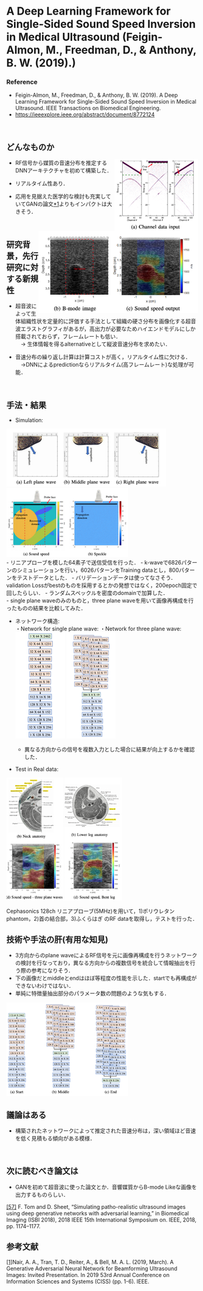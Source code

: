 # A Deep Learning Framework for Single-Sided Sound Speed Inversion in Medical Ultrasound (Feigin-Almon, M., Freedman, D., & Anthony, B. W. (2019).)
### Reference
- Feigin-Almon, M., Freedman, D., & Anthony, B. W. (2019).
A Deep Learning Framework for Single-Sided Sound Speed Inversion in Medical Ultrasound. IEEE Transactions on Biomedical Engineering.
- https://ieeexplore.ieee.org/abstract/document/8772124

<br />

## どんなものか
<img src="https://github.com/Kotatsun/papers/blob/image/RF_from_three.png" width="220" style="float:right"> <img src="https://github.com/Kotatsun/papers/blob/image/ground_result.png" width="420" style="float:right">

- RF信号から媒質の音速分布を推定するDNNアーキテクチャを初めて構築した． 

- リアルタイム性あり．

- 応用を見据えた医学的な検討も充実していてGANの論文[*1](https://ieeexplore.ieee.org/document/8692835)よりもインパクトは大きそう．
<br />

## 研究背景，先行研究に対する新規性
- 超音波によって生体組織性状を定量的に評価する手法として組織の硬さ分布を画像化する超音波エラストグラフィがあるが，高出力が必要なためハイエンドモデルにしか搭載されておらず，フレームレートも低い．  
	　→ 生体情報を得るalternativeとして縦波音速分布を求めたい．


- 音速分布の繰り返し計算は計算コストが高く，リアルタイム性に欠ける．  
	　→DNNによるpredictionならリアルタイム(高フレームレート)な処理が可能．
<br />

## 手法・結果
- Simulation:

<img src="https://github.com/Kotatsun/papers/blob/image/plane_wave.png" width="420"> <img src="https://github.com/Kotatsun/papers/blob/image/medium_condition.png" width="320">  
	- リニアプローブを模した64素子で送信受信を行った．
	-  k-waveで6826パターンのシミュレーションを行い，6026パターンをTraining dataとし，800パターンをテストデータとした．
		- バリデーションデータは使ってなさそう．validation Lossがbestのものを採用するとかの発想ではなく，200epoch固定で回したらしい．
	- ランダムスペックルを密度のdomainで加算した．  
	- single plane waveのみのものと，three plane waveを用いて画像再構成を行ったものの結果を比較してみた．

- ネットワーク構造:  
・Network for single plane wave: ・Network for three plane wave:  
	<img src="https://github.com/Kotatsun/papers/blob/image/single_network.png" width="130">   <img src="https://github.com/Kotatsun/papers/blob/image/middle_network.png" width="130">
	- 異なる方向からの信号を複数入力とした場合に結果が向上するかを確認した．

- Test in Real data:

<img src="https://github.com/Kotatsun/papers/blob/image/neck.png" width="150"> <img src="https://github.com/Kotatsun/papers/blob/image/leg.png" width="150">
	
Cephasonics 128ch リニアプローブ(5MHz)を用いて，1)ポリウレタンphantom，2)首の結合部，3)ふくらはぎ のRF dataを取得し，テストを行った．
<br />

## 技術や手法の肝(有用な知見)
- 3方向からのplane waveによるRF信号を元に画像再構成を行うネットワークの検討を行なっており，異なる方向からの複数信号を統合して情報抽出を行う際の参考になりそう．
- 下の画像だとmiddleとendはほぼ等程度の性能を示した．startでも再構成ができないわけではない．
- 単純に特徴量抽出部分のパラメータ数の問題のような気もする．
<img src="https://github.com/Kotatsun/papers/blob/image/network_study.png" width="320">
<br />

## 議論はある
- 構築されたネットワークによって推定された音速分布は，深い領域ほど音速を低く見積もる傾向がある模様．
<br />

## 次に読むべき論文は
- GANを初めて超音波に使った論文とか．音響媒質からB-mode Likeな画像を出力するものらしい．

[[57]](https://ieeexplore.ieee.org/stamp/stamp.jsp?arnumber=8363780) F. Tom and D. Sheet, “Simulating patho-realistic ultrasound images using deep generative networks with adversarial learning,” in Biomedical Imaging (ISBI 2018), 2018 IEEE 15th International Symposium on. IEEE, 2018, pp. 1174–1177.

## 参考文献
[[1]](https://ieeexplore.ieee.org/document/8692835)Nair, A. A., Tran, T. D., Reiter, A., & Bell, M. A. L. (2019, March). A Generative Adversarial Neural Network for Beamforming Ultrasound Images: Invited Presentation. In 2019 53rd Annual Conference on Information Sciences and Systems (CISS) (pp. 1-6). IEEE.
